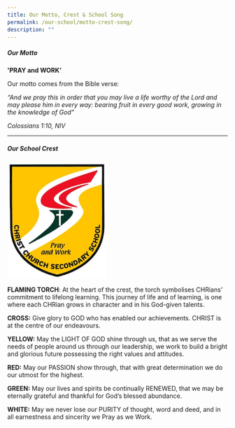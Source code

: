 ```yaml
---
title: Our Motto, Crest & School Song
permalink: /our-school/motto-crest-song/
description: ""
---
```

##### Our Motto
**'PRAY and WORK'**
	
Our motto comes from the Bible verse:&nbsp;

*“And we pray this in order that you may live a life worthy of the Lord and may please him in every way: bearing fruit in every good work, growing in the knowledge of God”*

*Colossians 1:10, NIV*

* * *
##### Our School Crest
  
<img src="/images/chr_logo_small.jpeg" style="width:45%">



**FLAMING TORCH**:&nbsp;At the heart of the crest, the torch symbolises CHRians’ commitment to lifelong learning. This journey of life and of learning, is one where each CHRian grows in character and in his God-given talents.

**CROSS:**&nbsp;Give glory to GOD who has enabled our achievements. CHRIST is at the centre of our endeavours.


**YELLOW:**&nbsp;May the LIGHT OF GOD shine through us, that as we serve the needs of people around us through our leadership, we work to build a bright and glorious future possessing the right values and attitudes.

**RED:**&nbsp;May our PASSION show through, that with great determination we do our utmost for the highest.

**GREEN:**&nbsp;May our lives and spirits be continually RENEWED, that we may be eternally grateful and thankful for God’s blessed abundance.

**WHITE:**&nbsp;May we never lose our PURITY of thought, word and deed, and in all earnestness and sincerity we Pray as we Work.